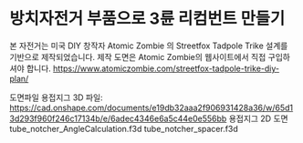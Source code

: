 # 방치자전거 부품으로 3륜 리컴번트 만들기
본 자전거는 미국 DIY 창작자 Atomic Zombie 의 Streetfox Tadpole Trike 설계를 기반으로 제작되었습니다. 
제작 도면은 Atomic Zombie의 웹사이트에서 직접 구입하셔야 합니다. 
https://www.atomiczombie.com/streetfox-tadpole-trike-diy-plan/


도면파일
용접지그 3D 파일: https://cad.onshape.com/documents/e19db32aaa2f906931428a36/w/65d13d293f960f246c17134b/e/6adec4346e6a5c44e0e556bb
용접지그 2D 도면
tube_notcher_AngleCalculation.f3d 
tube_notcher_spacer.f3d

